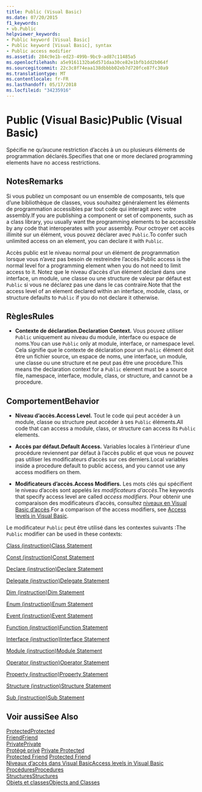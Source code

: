 ```yaml
---
title: Public (Visual Basic)
ms.date: 07/20/2015
f1_keywords:
- vb.Public
helpviewer_keywords:
- Public keyword [Visual Basic]
- Public keyword [Visual Basic], syntax
- Public access modifier
ms.assetid: 284c9e1b-ed23-499b-9bc9-ad87c11485a5
ms.openlocfilehash: a5e9161132ba6d571daa30ce82e1bfb1dd2b064f
ms.sourcegitcommit: 22c3c8f74eaa138dbbbb02eb7d720fce87fc30a9
ms.translationtype: MT
ms.contentlocale: fr-FR
ms.lasthandoff: 05/17/2018
ms.locfileid: "34235916"
---
```

# <a name="public-visual-basic"></a><span data-ttu-id="b60c2-102">Public (Visual Basic)</span><span class="sxs-lookup"><span data-stu-id="b60c2-102">Public (Visual Basic)</span></span>
<span data-ttu-id="b60c2-103">Spécifie ne qu’aucune restriction d’accès à un ou plusieurs éléments de programmation déclarés.</span><span class="sxs-lookup"><span data-stu-id="b60c2-103">Specifies that one or more declared programming elements have no access restrictions.</span></span>  
  
## <a name="remarks"></a><span data-ttu-id="b60c2-104">Notes</span><span class="sxs-lookup"><span data-stu-id="b60c2-104">Remarks</span></span>  
 <span data-ttu-id="b60c2-105">Si vous publiez un composant ou un ensemble de composants, tels que d’une bibliothèque de classes, vous souhaitez généralement les éléments de programmation accessibles par tout code qui interagit avec votre assembly.</span><span class="sxs-lookup"><span data-stu-id="b60c2-105">If you are publishing a component or set of components, such as a class library, you usually want the programming elements to be accessible by any code that interoperates with your assembly.</span></span> <span data-ttu-id="b60c2-106">Pour octroyer cet accès illimité sur un élément, vous pouvez déclarer avec `Public`.</span><span class="sxs-lookup"><span data-stu-id="b60c2-106">To confer such unlimited access on an element, you can declare it with `Public`.</span></span>  
  
 <span data-ttu-id="b60c2-107">Accès public est le niveau normal pour un élément de programmation lorsque vous n’avez pas besoin de restreindre l’accès.</span><span class="sxs-lookup"><span data-stu-id="b60c2-107">Public access is the normal level for a programming element when you do not need to limit access to it.</span></span> <span data-ttu-id="b60c2-108">Notez que le niveau d’accès d’un élément déclaré dans une interface, un module, une classe ou une structure de valeur par défaut est `Public` si vous ne déclarez pas une dans le cas contraire.</span><span class="sxs-lookup"><span data-stu-id="b60c2-108">Note that the access level of an element declared within an interface, module, class, or structure defaults to `Public` if you do not declare it otherwise.</span></span>  
  
## <a name="rules"></a><span data-ttu-id="b60c2-109">Règles</span><span class="sxs-lookup"><span data-stu-id="b60c2-109">Rules</span></span>  
  
-   <span data-ttu-id="b60c2-110">**Contexte de déclaration.**</span><span class="sxs-lookup"><span data-stu-id="b60c2-110">**Declaration Context.**</span></span> <span data-ttu-id="b60c2-111">Vous pouvez utiliser `Public` uniquement au niveau du module, interface ou espace de noms.</span><span class="sxs-lookup"><span data-stu-id="b60c2-111">You can use `Public` only at module, interface, or namespace level.</span></span> <span data-ttu-id="b60c2-112">Cela signifie que le contexte de déclaration pour un `Public` élément doit être un fichier source, un espace de noms, une interface, un module, une classe ou une structure et ne peut pas être une procédure.</span><span class="sxs-lookup"><span data-stu-id="b60c2-112">This means the declaration context for a `Public` element must be a source file, namespace, interface, module, class, or structure, and cannot be a procedure.</span></span>  
  
## <a name="behavior"></a><span data-ttu-id="b60c2-113">Comportement</span><span class="sxs-lookup"><span data-stu-id="b60c2-113">Behavior</span></span>  
  
-   <span data-ttu-id="b60c2-114">**Niveau d’accès.**</span><span class="sxs-lookup"><span data-stu-id="b60c2-114">**Access Level.**</span></span> <span data-ttu-id="b60c2-115">Tout le code qui peut accéder à un module, classe ou structure peut accéder à ses `Public` éléments.</span><span class="sxs-lookup"><span data-stu-id="b60c2-115">All code that can access a module, class, or structure can access its `Public` elements.</span></span>  
  
-   <span data-ttu-id="b60c2-116">**Accès par défaut.**</span><span class="sxs-lookup"><span data-stu-id="b60c2-116">**Default Access.**</span></span> <span data-ttu-id="b60c2-117">Variables locales à l’intérieur d’une procédure reviennent par défaut à l’accès public et que vous ne pouvez pas utiliser les modificateurs d’accès sur ces derniers.</span><span class="sxs-lookup"><span data-stu-id="b60c2-117">Local variables inside a procedure default to public access, and you cannot use any access modifiers on them.</span></span>  
  
-   <span data-ttu-id="b60c2-118">**Modificateurs d’accès.**</span><span class="sxs-lookup"><span data-stu-id="b60c2-118">**Access Modifiers.**</span></span> <span data-ttu-id="b60c2-119">Les mots clés qui spécifient le niveau d’accès sont appelés *les modificateurs d’accès*.</span><span class="sxs-lookup"><span data-stu-id="b60c2-119">The keywords that specify access level are called *access modifiers*.</span></span> <span data-ttu-id="b60c2-120">Pour obtenir une comparaison des modificateurs d’accès, consultez [niveaux en Visual Basic d’accès](../../../visual-basic/programming-guide/language-features/declared-elements/access-levels.md).</span><span class="sxs-lookup"><span data-stu-id="b60c2-120">For a comparison of the access modifiers, see [Access levels in Visual Basic](../../../visual-basic/programming-guide/language-features/declared-elements/access-levels.md).</span></span>  
  
 <span data-ttu-id="b60c2-121">Le modificateur `Public` peut être utilisé dans les contextes suivants :</span><span class="sxs-lookup"><span data-stu-id="b60c2-121">The `Public` modifier can be used in these contexts:</span></span>  
  
 [<span data-ttu-id="b60c2-122">Class (instruction)</span><span class="sxs-lookup"><span data-stu-id="b60c2-122">Class Statement</span></span>](../../../visual-basic/language-reference/statements/class-statement.md)  
  
 [<span data-ttu-id="b60c2-123">Const (instruction)</span><span class="sxs-lookup"><span data-stu-id="b60c2-123">Const Statement</span></span>](../../../visual-basic/language-reference/statements/const-statement.md)  
  
 [<span data-ttu-id="b60c2-124">Declare (instruction)</span><span class="sxs-lookup"><span data-stu-id="b60c2-124">Declare Statement</span></span>](../../../visual-basic/language-reference/statements/declare-statement.md)  
  
 [<span data-ttu-id="b60c2-125">Delegate (instruction)</span><span class="sxs-lookup"><span data-stu-id="b60c2-125">Delegate Statement</span></span>](../../../visual-basic/language-reference/statements/delegate-statement.md)  
  
 [<span data-ttu-id="b60c2-126">Dim (instruction)</span><span class="sxs-lookup"><span data-stu-id="b60c2-126">Dim Statement</span></span>](../../../visual-basic/language-reference/statements/dim-statement.md)  
  
 [<span data-ttu-id="b60c2-127">Enum (instruction)</span><span class="sxs-lookup"><span data-stu-id="b60c2-127">Enum Statement</span></span>](../../../visual-basic/language-reference/statements/enum-statement.md)  
  
 [<span data-ttu-id="b60c2-128">Event (instruction)</span><span class="sxs-lookup"><span data-stu-id="b60c2-128">Event Statement</span></span>](../../../visual-basic/language-reference/statements/event-statement.md)  
  
 [<span data-ttu-id="b60c2-129">Function (instruction)</span><span class="sxs-lookup"><span data-stu-id="b60c2-129">Function Statement</span></span>](../../../visual-basic/language-reference/statements/function-statement.md)  
  
 [<span data-ttu-id="b60c2-130">Interface (instruction)</span><span class="sxs-lookup"><span data-stu-id="b60c2-130">Interface Statement</span></span>](../../../visual-basic/language-reference/statements/interface-statement.md)  
  
 [<span data-ttu-id="b60c2-131">Module (instruction)</span><span class="sxs-lookup"><span data-stu-id="b60c2-131">Module Statement</span></span>](../../../visual-basic/language-reference/statements/module-statement.md)  
  
 [<span data-ttu-id="b60c2-132">Operator (instruction)</span><span class="sxs-lookup"><span data-stu-id="b60c2-132">Operator Statement</span></span>](../../../visual-basic/language-reference/statements/operator-statement.md)  
  
 [<span data-ttu-id="b60c2-133">Property (instruction)</span><span class="sxs-lookup"><span data-stu-id="b60c2-133">Property Statement</span></span>](../../../visual-basic/language-reference/statements/property-statement.md)  
  
 [<span data-ttu-id="b60c2-134">Structure (instruction)</span><span class="sxs-lookup"><span data-stu-id="b60c2-134">Structure Statement</span></span>](../../../visual-basic/language-reference/statements/structure-statement.md)  
  
 [<span data-ttu-id="b60c2-135">Sub (instruction)</span><span class="sxs-lookup"><span data-stu-id="b60c2-135">Sub Statement</span></span>](../../../visual-basic/language-reference/statements/sub-statement.md)  
  
## <a name="see-also"></a><span data-ttu-id="b60c2-136">Voir aussi</span><span class="sxs-lookup"><span data-stu-id="b60c2-136">See Also</span></span>  
 [<span data-ttu-id="b60c2-137">Protected</span><span class="sxs-lookup"><span data-stu-id="b60c2-137">Protected</span></span>](../../../visual-basic/language-reference/modifiers/protected.md)  
 [<span data-ttu-id="b60c2-138">Friend</span><span class="sxs-lookup"><span data-stu-id="b60c2-138">Friend</span></span>](../../../visual-basic/language-reference/modifiers/friend.md)  
 [<span data-ttu-id="b60c2-139">Private</span><span class="sxs-lookup"><span data-stu-id="b60c2-139">Private</span></span>](../../../visual-basic/language-reference/modifiers/private.md)  
 <span data-ttu-id="b60c2-140">[Protégé privé](private-protected.md) </span><span class="sxs-lookup"><span data-stu-id="b60c2-140">[Private Protected](private-protected.md) </span></span>  
 <span data-ttu-id="b60c2-141">[Protected Friend](protected-friend.md) </span><span class="sxs-lookup"><span data-stu-id="b60c2-141">[Protected Friend](protected-friend.md) </span></span>  
 [<span data-ttu-id="b60c2-142">Niveaux d’accès dans Visual Basic</span><span class="sxs-lookup"><span data-stu-id="b60c2-142">Access levels in Visual Basic</span></span>](../../../visual-basic/programming-guide/language-features/declared-elements/access-levels.md)  
 [<span data-ttu-id="b60c2-143">Procédures</span><span class="sxs-lookup"><span data-stu-id="b60c2-143">Procedures</span></span>](../../../visual-basic/programming-guide/language-features/procedures/index.md)  
 [<span data-ttu-id="b60c2-144">Structures</span><span class="sxs-lookup"><span data-stu-id="b60c2-144">Structures</span></span>](../../../visual-basic/programming-guide/language-features/data-types/structures.md)  
 [<span data-ttu-id="b60c2-145">Objets et classes</span><span class="sxs-lookup"><span data-stu-id="b60c2-145">Objects and Classes</span></span>](../../../visual-basic/programming-guide/language-features/objects-and-classes/index.md)
